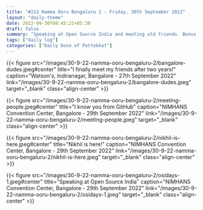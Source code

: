 ```yaml
---
title: "#212 Namma Ooru Bengaluru 2 - Friday, 30th September 2022"
layout: "daily-theme"
date: 2022-09-30T08:45:21+05:30
draft: false
summary: "Speaking at Open Source India and meeting old friends. Bonus: Photos from Bangalore."
tags: ["daily log"]
categories: ["Daily Dose of Pottekkat"]
---
```


{{< figure src="/images/30-9-22-namma-ooru-bengaluru-2/bangalore-dudes.jpeg#center" title="I finally meet my friends after two years!" caption="Watson's, Indiranagar, Bangalore - 27th September 2022" link="/images/30-9-22-namma-ooru-bengaluru-2/bangalore-dudes.jpeg" target="_blank" class="align-center" >}}

{{< figure src="/images/30-9-22-namma-ooru-bengaluru-2/meeting-people.jpeg#center" title="I know you from GitHub" caption="NIMHANS Convention Center, Bangalore - 29th September 2022" link="/images/30-9-22-namma-ooru-bengaluru-2/meeting-people.jpeg" target="_blank" class="align-center" >}}

{{< figure src="/images/30-9-22-namma-ooru-bengaluru-2/nikhil-is-here.jpeg#center" title="Nikhil is here!" caption="NIMHANS Convention Center, Bangalore - 29th September 2022" link="/images/30-9-22-namma-ooru-bengaluru-2/nikhil-is-here.jpeg" target="_blank" class="align-center" >}}

{{< figure src="/images/30-9-22-namma-ooru-bengaluru-2/osidays-1.jpeg#center" title="Speaking at Open Source India" caption="NIMHANS Convention Center, Bangalore - 29th September 2022" link="/images/30-9-22-namma-ooru-bengaluru-2/osidays-1.jpeg" target="_blank" class="align-center" >}}
